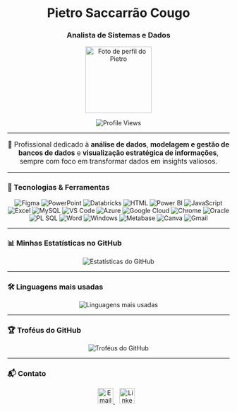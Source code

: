 <h1 align="center">Pietro Saccarrão Cougo</h1>
<h3 align="center">Analista de Sistemas e Dados</h3>

<p align="center">
  <img src="https://github.com/Pietrosaka.png" width="150" alt="Foto de perfil do Pietro" />
</p>

<p align="center">
  <img src="https://komarev.com/ghpvc/?username=Pietrosaka&label=Profile%20views&color=0e75b6&style=flat" alt="Profile Views" />
</p>

---

<p align="center" style="max-width: 650px; font-size: 1.1em;">
🎯 Profissional dedicado à <strong>análise de dados</strong>, <strong>modelagem e gestão de bancos de dados</strong> e <strong>visualização estratégica de informações</strong>, sempre com foco em transformar dados em insights valiosos.
</p>

---

### 🚀 Tecnologias & Ferramentas

<div align="center">
  <!-- Vermelhos / Laranjas -->
  <img src="https://img.shields.io/badge/Figma-F24E1E?style=for-the-badge&logo=figma&logoColor=white" alt="Figma" />
  <img src="https://img.shields.io/badge/PowerPoint-B7472A?style=for-the-badge&logo=microsoft-powerpoint&logoColor=white" alt="PowerPoint" />
  <img src="https://img.shields.io/badge/Databricks-FC6D26?style=for-the-badge&logo=databricks&logoColor=white" alt="Databricks" />
  <img src="https://img.shields.io/badge/HTML5-E34F26?style=for-the-badge&logo=html5&logoColor=white" alt="HTML" />

  <!-- Amarelos / Dourados -->
  <img src="https://img.shields.io/badge/Power_BI-F2C80F?style=for-the-badge&logo=power-bi&logoColor=black" alt="Power BI" />
  <img src="https://img.shields.io/badge/JavaScript-F7DF1E?style=for-the-badge&logo=javascript&logoColor=black" alt="JavaScript" />

  <!-- Verdes -->
  <img src="https://img.shields.io/badge/Excel-217346?style=for-the-badge&logo=microsoft-excel&logoColor=white" alt="Excel" />
  <img src="https://img.shields.io/badge/MySQL-4479A1?style=for-the-badge&logo=mysql&logoColor=white" alt="MySQL" />

  <!-- Azuis -->
  <img src="https://img.shields.io/badge/VS_Code-007ACC?style=for-the-badge&logo=visual-studio-code&logoColor=white" alt="VS Code" />
  <img src="https://img.shields.io/badge/Azure-0089D6?style=for-the-badge&logo=microsoft-azure&logoColor=white" alt="Azure" />
  <img src="https://img.shields.io/badge/Google_Cloud-4285F4?style=for-the-badge&logo=google-cloud&logoColor=white" alt="Google Cloud" />
  <img src="https://img.shields.io/badge/Chrome-4285F4?style=for-the-badge&logo=google-chrome&logoColor=white" alt="Chrome" />

  <!-- Roxos / Neutros -->
  <img src="https://img.shields.io/badge/Oracle-F80000?style=for-the-badge&logo=oracle&logoColor=white" alt="Oracle" />
  <img src="https://img.shields.io/badge/PL_SQL-F80000?style=for-the-badge&logo=oracle&logoColor=white" alt="PL SQL" />
  <img src="https://img.shields.io/badge/Word-2B579A?style=for-the-badge&logo=microsoft-word&logoColor=white" alt="Word" />
  <img src="https://img.shields.io/badge/Windows-0078D6?style=for-the-badge&logo=windows&logoColor=white" alt="Windows" />
  <img src="https://img.shields.io/badge/Metabase-00B7C2?style=for-the-badge&logo=metabase&logoColor=white" alt="Metabase" />
  <img src="https://img.shields.io/badge/Canva-00C4CC?style=for-the-badge&logo=canva&logoColor=white" alt="Canva" />
  <img src="https://img.shields.io/badge/Gmail-D14836?style=for-the-badge&logo=gmail&logoColor=white" alt="Gmail" />
</div>

---

### 📊 Minhas Estatísticas no GitHub

<p align="center">
  <img src="https://github-readme-stats.vercel.app/api?username=Pietrosaka&show_icons=true&theme=radical&count_private=true&hide_border=true" alt="Estatísticas do GitHub" />
</p>

---

### 🛠️ Linguagens mais usadas

<p align="center">
  <img src="https://github-readme-stats.vercel.app/api/top-langs/?username=Pietrosaka&layout=compact&theme=radical&hide_border=true" alt="Linguagens mais usadas" />
</p>

---

### 🏆 Troféus do GitHub

<p align="center">
  <img src="https://github-profile-trophy.vercel.app/?username=Pietrosaka&theme=radical&no-frame=true&no-bg=true" alt="Troféus do GitHub" />
</p>

---

### 📬 Contato

<p align="center">
  <a href="mailto:pietrocougo@gmail.com" target="_blank" style="margin-right: 10px;">
    <img src="https://img.shields.io/static/v1?message=Email&logo=gmail&color=D14836&style=for-the-badge" height="35" alt="Email" />
  </a>
  <a href="https://www.linkedin.com/in/pietro-saccarrão-cougo" target="_blank" style="margin-right: 10px;">
    <img src="https://img.shields.io/static/v1?message=LinkedIn&logo=linkedin&color=0077B5&style=for-the-badge" height="35" alt="LinkedIn" />
  </a>
</p>
